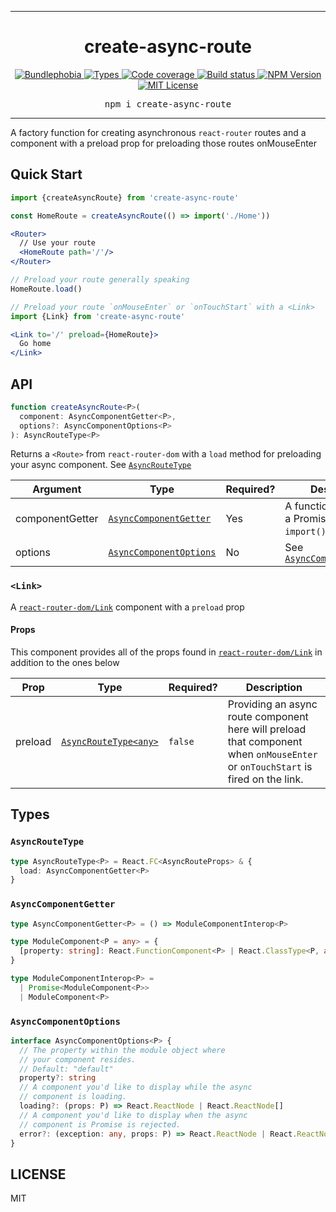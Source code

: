 <hr>
<div align="center">
  <h1 align="center">
    create-async-route
  </h1>
</div>

<p align="center">
  <a href="https://bundlephobia.com/result?p=create-async-route">
    <img alt="Bundlephobia" src="https://img.shields.io/bundlephobia/minzip/create-async-route?style=for-the-badge&labelColor=24292e">
  </a>
  <a aria-label="Types" href="https://www.npmjs.com/package/create-async-route">
    <img alt="Types" src="https://img.shields.io/npm/types/create-async-route?style=for-the-badge&labelColor=24292e">
  </a>
  <a aria-label="Code coverage report" href="https://codecov.io/gh/jaredLunde/create-async-route">
    <img alt="Code coverage" src="https://img.shields.io/codecov/c/gh/jaredLunde/create-async-route?style=for-the-badge&labelColor=24292e">
  </a>
  <a aria-label="Build status" href="https://travis-ci.com/jaredLunde/create-async-route">
    <img alt="Build status" src="https://img.shields.io/travis/com/jaredLunde/create-async-route?style=for-the-badge&labelColor=24292e">
  </a>
  <a aria-label="NPM version" href="https://www.npmjs.com/package/create-async-route">
    <img alt="NPM Version" src="https://img.shields.io/npm/v/create-async-route?style=for-the-badge&labelColor=24292e">
  </a>
  <a aria-label="License" href="https://jaredlunde.mit-license.org/">
    <img alt="MIT License" src="https://img.shields.io/npm/l/create-async-route?style=for-the-badge&labelColor=24292e">
  </a>
</p>

<pre align="center">npm i create-async-route</pre>
<hr>

A factory function for creating asynchronous `react-router` routes and a <Link> component with a preload prop for preloading those routes onMouseEnter

## Quick Start

```jsx harmony
import {createAsyncRoute} from 'create-async-route'

const HomeRoute = createAsyncRoute(() => import('./Home'))

<Router>
  // Use your route
  <HomeRoute path='/'/>
</Router>

// Preload your route generally speaking
HomeRoute.load()

// Preload your route `onMouseEnter` or `onTouchStart` with a <Link>
import {Link} from 'create-async-route'

<Link to='/' preload={HomeRoute}>
  Go home
</Link>
```

## API

```typescript
function createAsyncRoute<P>(
  component: AsyncComponentGetter<P>,
  options?: AsyncComponentOptions<P>
): AsyncRouteType<P>
```

Returns a `<Route>` from `react-router-dom` with a `load` method for
preloading your async component. See [`AsyncRouteType`](#asyncroutetype)

| Argument        | Type                                              | Required? | Description                                                   |
| --------------- | ------------------------------------------------- | --------- | ------------------------------------------------------------- |
| componentGetter | [`AsyncComponentGetter`](#asynccomponentgetter)   | Yes       | A function that returns a Promise e.g. an `import()` function |
| options         | [`AsyncComponentOptions`](#asynccomponentoptions) | No        | See [`AsyncComponentOptions`](#asynccomponentoptions)         |

### `<Link>`

A [`react-router-dom/Link`](https://reacttraining.com/react-router/web/api/Link) component with a `preload` prop

#### Props

This component provides all of the props found in [`react-router-dom/Link`](https://reacttraining.com/react-router/web/api/Link) in addition to the ones below

| Prop    | Type                                     | Required? | Description                                                                                                                     |
| ------- | ---------------------------------------- | --------- | ------------------------------------------------------------------------------------------------------------------------------- |
| preload | [`AsyncRouteType<any>`](#asyncroutetype) | `false`   | Providing an async route component here will preload that component when `onMouseEnter` or `onTouchStart` is fired on the link. |

## Types

### `AsyncRouteType`

```typescript
type AsyncRouteType<P> = React.FC<AsyncRouteProps> & {
  load: AsyncComponentGetter<P>
}
```

### `AsyncComponentGetter`

```typescript
type AsyncComponentGetter<P> = () => ModuleComponentInterop<P>

type ModuleComponent<P = any> = {
  [property: string]: React.FunctionComponent<P> | React.ClassType<P, any, any>
}

type ModuleComponentInterop<P> =
  | Promise<ModuleComponent<P>>
  | ModuleComponent<P>
```

### `AsyncComponentOptions`

```typescript
interface AsyncComponentOptions<P> {
  // The property within the module object where
  // your component resides.
  // Default: "default"
  property?: string
  // A component you'd like to display while the async
  // component is loading.
  loading?: (props: P) => React.ReactNode | React.ReactNode[]
  // A component you'd like to display when the async
  // component is Promise is rejected.
  error?: (exception: any, props: P) => React.ReactNode | React.ReactNode[]
}
```

## LICENSE

MIT
